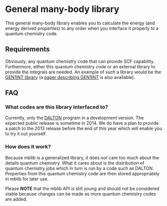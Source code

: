# General many-body library

This general many-body library enables you to calculate the energy (and energy derived properties) to any order when you interface it properly to a quantum chemistry code.

## Requirements

Obviously, any quantum chemistry code that can provide SCF capability. Furthermore, either this quantum chemistry code or an external library to provide the integrals are needed. An example of such a library would be the [GEN1INT library](https://repo.ctcc.no/projects/gen1int "library") (a [paper describing GEN1INT](http://onlinelibrary.wiley.com/doi/10.1002/qua.22886/abstract "paper") is also available).

## FAQ

### What codes are this library interfaced to?

Currently, only the [DALTON](http://www.daltonprogram.org/ "DALTON") program in a development version. The expected public release is sometime in 2014. We do have a plan to provide a patch to the 2013 release before the end of this year which will enable you to try it out yourself.

### How does it work?

Because mblib is a generalized library, it does *not* care too much about the details quantum chemistry. What it cares about is the distribution of quantum chemistry jobs which in turn is run by a code such as DALTON. Properties from this quantum chemistry code are then stored appropriately in mblib for later use.

Please **NOTE** that the mblib API is still young and should not be considered stable because changes can be made as more quantum chemistry codes are added.
